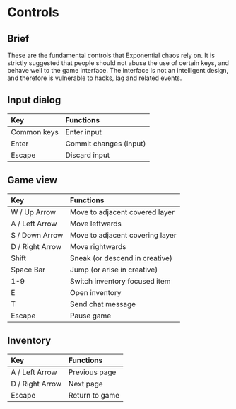 
# Controls

## Brief

These are the fundamental controls that Exponential chaos rely on. It is
strictly suggested that people should not abuse the use of certain keys, and
behave well to the game interface. The interface is not an intelligent design,
and therefore is vulnerable to hacks, lag and related events.

## Input dialog

| Key         | Functions              |
| :---------- | :--------------------- |
| Common keys | Enter input            |
| Enter       | Commit changes (input) |
| Escape      | Discard input          |

## Game view

| Key             | Functions                       |
| :-------------- | :------------------------------ |
| W / Up Arrow    | Move to adjacent covered layer  |
| A / Left Arrow  | Move leftwards                  |
| S / Down Arrow  | Move to adjacent covering layer |
| D / Right Arrow | Move rightwards                 |
| Shift           | Sneak (or descend in creative)  |
| Space Bar       | Jump (or arise in creative)     |
| 1-9             | Switch inventory focused item   |
| E               | Open inventory                  |
| T               | Send chat message               |
| Escape          | Pause game                      |

## Inventory

| Key             | Functions      |
| :-------------- | :------------- |
| A / Left Arrow  | Previous page  |
| D / Right Arrow | Next page      |
| Escape          | Return to game |
